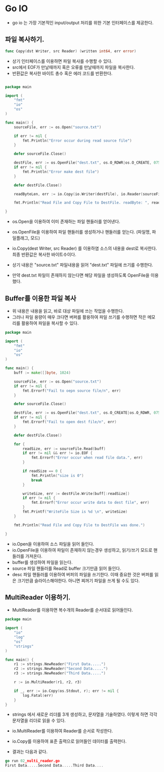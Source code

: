 # Go IO 

- go io 는 가장 기본적인 input/output 처리를 위한 기본 인터페이스를 제공한다. 

## 파일 복사하기.

```go
func Copy(dst Writer, src Reader) (written int64, err error)
```

- 상기 인터페이스를 이용하면 파일 복사를 수행할 수 있다. 
- src에서 EOF가 만날때까지 혹은 오류를 만날때까지 파일을 복사한다. 
- 반환값은 복사한 바이트 총수 혹은 에러 코드를 반환한다. 

```go

package main

import (
	"fmt"
	"io"
	"os"
)

func main() {
	sourceFile, err := os.Open("source.txt")

	if err != nil {
		fmt.Println("Error occur during read source file")
	}

	defer sourceFile.Close()

	destFile, err := os.OpenFile("dest.txt", os.O_RDWR|os.O_CREATE, 0755)
	if err != nil {
		fmt.Println("Error make dest file")
	}

	defer destFile.Close()

	readByteLen, err := io.Copy(io.Writer(destFile), io.Reader(sourceFile))

	fmt.Println("Read File and Copy File to DestFile. readByte: ", readByteLen)

}
```

- os.Open을 이용하여 이미 존재하는 파일 핸들러를 얻어낸다.
- os.OpenFile을 이용하여 파일 핸들러를 생성하거나 핸들러를 얻는다. (파일명, 파일플래그, 모드)
- io.Copy(dest Writer, src Reader) 를 이용하염 소스의 내용을 dest로 복사한다. 최종 반환값은 복사한 바이트수이다. 

- 상기 내용은 "source.txt" 파일내용을 읽어 "dest.txt" 파일에 쓰기를 수행한다.
- 만약 dest.txt 파일이 존재하지 않는다면 해당 파일을 생성하도록 OpenFile을 이용했다. 

## Buffer를 이용한 파일 복사 

- 위 내용은 내용을 읽고, 바로 대상 파일에 쓰는 작업을 수행한다. 
- 그러나 파일 용량이 매우 크다면 버퍼를 활용하여 파일 쓰기를 수행하면 작은 메모리를 활용하여 파일을 복사할 수 있다. 

```go
package main

import (
	"fmt"
	"io"
	"os"
)

func main() {
	buff := make([]byte, 1024)

	sourceFile, err := os.Open("source.txt")
	if err != nil {
		fmt.Errorf("Fail to oepn source file/n", err)
	}

	defer sourceFile.Close()

	destFile, err := os.OpenFile("dest.txt", os.O_CREATE|os.O_RDWR, 0755)
	if err != nil {
		fmt.Errorf("Fail to open dest file/n", err)
	}

	defer destFile.Close()

	for {
		readSize, err := sourceFile.Read(buff)
		if err != nil && err != io.EOF {
			fmt.Errorf("Error occur when read file data.", err)
		}

		if readSize == 0 {
			fmt.Println("size is 0")
			break
		}

		writeSize, err := destFile.Write(buff[:readSize])
		if err != nil {
			fmt.Errorf("Error occur write data to dest file", err)
		}
		fmt.Printf("WriteFile Size is %d \n", writeSize)
	}

	fmt.Println("Read File and Copy File to DestFile was done.")

}
```

- io.Open을 이용하여 소스 파일을 읽어 들인다. 
- io.OpenFile을 이용하여 파일이 존재하지 않는경우 생성하고, 읽기/쓰기 모드로 핸들러를 가져온다. 
- buffer를 생성하여 파일을 읽는다. 
- source 파일 핸들러를 Read로 buffer 크기만큼 읽어 들인다. 
- desc 파일 핸들러를 이용하여 버퍼의 파일을 쓰기한다. 이때 중요한 것은 버퍼를 읽은 크기만큼 슬라이스해야한다. 아니면 찌꺼기 파일을 쓰게 될 수도 있다.

## MultiReader 이용하기. 

- MultiReader를 이용하면 복수개의 Reader를 순서대로 읽어들인다. 

```go
package main

import (
	"io"
	"log"
	"os"
	"strings"
)

func main() {
	r1 := strings.NewReader("First Data.....")
	r2 := strings.NewReader("Second Data.....")
	r3 := strings.NewReader("Third Data.....")

	r := io.MultiReader(r1, r2, r3)

	if _, err := io.Copy(os.Stdout, r); err != nil {
		log.Fatal(err)
	}
}

```

- strings 에서 새로운 리더를 3개 생성하고, 문자열을 기술하였다. 이렇게 하면 각각 문자열을 리더로 읽을 수 있다. 
- io.MultiReader를 이용하여 Reader를 순서로 작성한다. 
- io.Copy를 이용하여 표준 출력으로 읽어들인 데이터를 출력한다. 

- 결과는 다음과 같다. 

```go
go run 02_nulti_reader.go 
First Data.....Second Data.....Third Data....
```